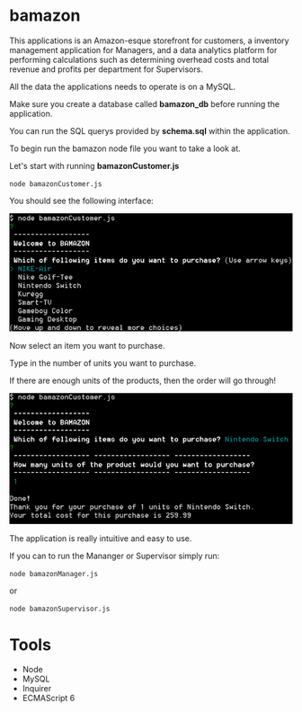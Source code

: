 # bamazon

This applications is an Amazon-esque storefront for customers, a inventory management application for Managers, and a data analytics platform for performing calculations such as determining overhead costs and total revenue and profits per department for Supervisors.

All the data the applications needs to operate is on a MySQL.

Make sure you create a database called **bamazon_db** before running the application.

You can run the SQL querys provided by **schema.sql** within the application.

To begin run the bamazon node file you want to take a look at.

Let's start with running **bamazonCustomer.js**

`node bamazonCustomer.js`

You should see the following interface:

![bamazonCustomer Order Example 1](/instruc/bamazonC1.jpg)

Now select an item you want to purchase.

Type in the number of units you want to purchase.

If there are enough units of the products, then the order will go through!

![bamazonCustomer Order Example 2](/instruc/bamazonC3.png)



The application is really intuitive and easy to use.

If you can to run the Mananger or Supervisor simply run:

`node bamazonManager.js`

or

`node bamazonSupervisor.js`



# Tools

* Node
* MySQL
* Inquirer
* ECMAScript 6








